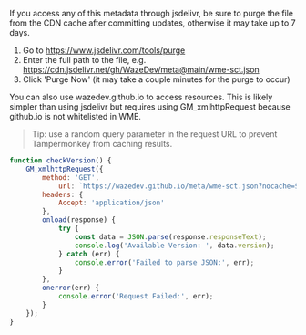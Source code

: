 If you access any of this metadata through jsdelivr, be sure to purge the file from the CDN cache after committing updates, otherwise it may take up to 7 days.

1. Go to https://www.jsdelivr.com/tools/purge
2. Enter the full path to the file, e.g. https://cdn.jsdelivr.net/gh/WazeDev/meta@main/wme-sct.json
3. Click 'Purge Now' (it may take a couple minutes for the purge to occur)

You can also use wazedev.github.io to access resources. This is likely simpler than using jsdelivr but requires using GM_xmlhttpRequest because github.io is not whitelisted in WME.

> Tip: use a random query parameter in the request URL to prevent Tampermonkey from caching results.

```javascript
function checkVersion() {
    GM_xmlhttpRequest({
        method: 'GET',
            url: `https://wazedev.github.io/meta/wme-sct.json?nocache=${Date.now()}`,
        headers: {
            Accept: 'application/json'
        },
        onload(response) {
            try {
                const data = JSON.parse(response.responseText);
                console.log('Available Version: ', data.version);
            } catch (err) {
                console.error('Failed to parse JSON:', err);
            }
        },
        onerror(err) {
            console.error('Request Failed:', err);
        }
    });
}
```
